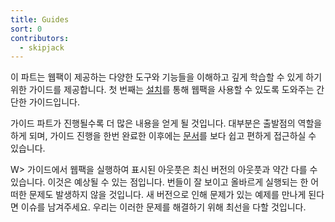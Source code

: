 ```yaml
---
title: Guides
sort: 0
contributors:
  - skipjack
---
```


이 파트는 웹팩이 제공하는 다양한 도구와 기능들을 이해하고 깊게 학습할 수 있게 하기 위한 가이드를 제공합니다. 첫 번째는 [설치](/guides/installation)를 통해 웹팩을 사용할 수 있도록 도와주는 간단한 가이드입니다.

가이드 파트가 진행될수록 더 많은 내용을 얻게 될 것입니다. 대부분은 출발점의 역할을 하게 되며, 가이드 진행을 한번 완료한 이후에는 [문서](/configuration)를 보다 쉽고 편하게 접근하실 수 있습니다.

W> 가이드에서 웹팩을 실행하여 표시된 아웃풋은 최신 버전의 아웃풋과 약간 다를 수 있습니다. 이것은 예상될 수 있는 점입니다. 
번들이 잘 보이고 올바르게 실행되는 한 어떠한 문제도 발생하지 않을 것입니다. 새 버전으로 인해 문제가 있는 예제를 만나게 된다면 이슈를 남겨주세요. 우리는 이러한 문제를 해결하기 위해 최선을 다할 것입니다.
